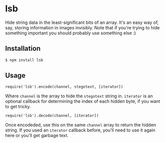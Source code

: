 # lsb #

Hide string data in the least-significant bits of an array. It's an easy way
of, say, storing information in images invisibly. Note that if you're trying
to hide something important you should probably use something else :)

## Installation ##

``` bash
$ npm install lsb
```

## Usage ##

`require('lsb').encode(channel, stegotext, [iterator])`

Where `channel` is the array to hide the `stegotext` string in. `iterator` is
an optional callback for determining the index of each hidden byte, if you want
to get tricky.

`require('lsb').decode(channel, [iterator])`

Once encodeded, use this on the same `channel` array to return the hidden
string. If you used an `iterator` callback before, you'll need to use it again
here or you'll get garbage text.
